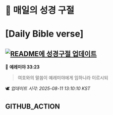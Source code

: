 # 🙏 매일의 성경 구절
# [Daily Bible verse]
## [![README에 성경구절 업데이트](https://github.com/DONGSUKA/first_test/actions/workflows/update-readme-bible.yml/badge.svg)](https://github.com/DONGSUKA/first_test/actions/workflows/update-readme-bible.yml)
<!-- START_BIBLE_VERSE -->
📖 **예레미야 33:23**
> 여호와의 말씀이 예레미야에게 임하니라 이르시되

🕊️ _업데이트 시각: 2025-08-11 13:10:10 KST_
  <!-- END_BIBLE_VERSE -->
## GITHUB_ACTION
